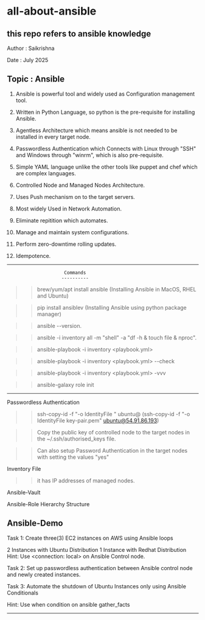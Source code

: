 # all-about-ansible
this repo refers to ansible knowledge
-----------------------------
Author : Saikrishna

Date : July 2025

Topic : Ansible
-----------------------------

1. Ansible is powerful tool and widely used as Configuration management tool.

2. Written in Python Language, so python is the pre-requisite for installing Ansible.

3. Agentless Architecture which means ansible is not needed to be installed in every target node.

4. Passwordless Authentication which Connects with Linux through "SSH" and Windows through "winrm", which is also pre-requisite.

5. Simple YAML language unlike the other tools like puppet and chef which are complex languages.

6. Controlled Node and Managed Nodes Architecture.

7. Uses Push mechanism on to the target servers. 

8. Most widely Used in Network Automation.

9. Eliminate repitition which automates.

10. Manage and maintain system configurations.

11. Perform zero-downtime rolling updates.

12. Idempotence.
----------------------------------------------------------------------------------------

                         Commands
                        ----------

>> brew/yum/apt install ansible (Installing Ansible in MacOS, RHEL and Ubuntu)

>> pip install ansiblev (Installing Ansible using python package manager)

>> ansible --version. 

>> ansible -i inventory all -m "shell" -a "df -h & touch file & nproc".

>> ansible-playbook -i inventory <playbook.yml>

>> ansible-playbook -i inventory <playbook.yml> --check 

>> ansible-playbook -i inventory <playbook.yml> -vvv 

>> ansible-galaxy role init <role-name>

-----------------------------------------------------------------------------------------

Passwordless Authentication

>> ssh-copy-id -f "-o IdentityFile <PATH TO PEM FILE>" ubuntu@<INSTANCE-PUBLIC-IP>
   (ssh-copy-id -f "-o IdentityFile key-pair.pem" ubuntu@54.91.86.193)

>> Copy the public key of controlled node to the target nodes in the ~/.ssh/authorised_keys file.

>> Can also setup Password Authentication in the target nodes with setting the values "yes"
 

Inventory File

>> it has IP addresses of managed nodes.

Ansible-Vault

>> 

Ansible-Role Hierarchy Structure

>> 

Ansible-Demo
---------------
Task 1:
Create three(3) EC2 instances on AWS using Ansible loops

2 Instances with Ubuntu Distribution
1 Instance with Redhat Distribution
Hint: Use <connection: local> on Ansible Control node.

Task 2:
Set up passwordless authentication between Ansible control node and newly created instances.

Task 3:
Automate the shutdown of Ubuntu Instances only using Ansible Conditionals

Hint: Use when condition on ansible gather_facts
 
-------------------------------------------------